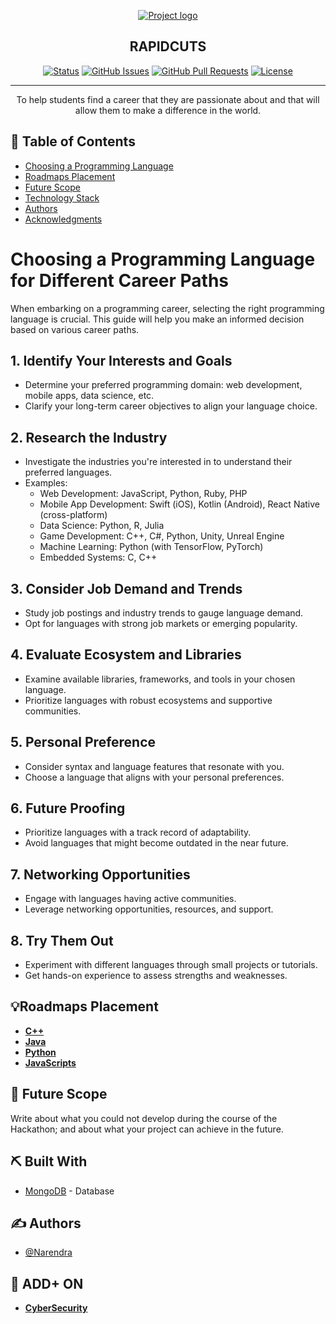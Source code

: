 <p align="center">
  <a href="" rel="noopener">
 <img src="https://img.onl/9sKpzN" alt="Project logo"></a>
</p>
<h2 align="center">RAPIDCUTS</h2>

<div align="center">


[![Status](https://img.shields.io/badge/status-active-success.svg)]()
[![GitHub Issues](https://img.shields.io/github/issues/kylelobo/The-Documentation-Compendium.svg)](https://github.com/kylelobo/The-Documentation-Compendium/issues)
[![GitHub Pull Requests](https://img.shields.io/github/issues-pr/kylelobo/The-Documentation-Compendium.svg)](https://github.com/kylelobo/The-Documentation-Compendium/pulls)
[![License](https://img.shields.io/badge/license-MIT-blue.svg)](LICENSE.md)

</div>

---

<p align="center"> To help students find a career that they are passionate about and that will allow them to make a difference in the world.
    <br> 
</p>

## 📝 Table of Contents

- [Choosing a Programming Language](#main)
- [Roadmaps Placement](#idea)
- [Future Scope](#future_scope)
- [Technology Stack](#tech_stack)
- [Authors](#authors)
- [Acknowledgments](#acknowledgments)

# Choosing a Programming Language for Different Career Paths<a name = "main"></a>

When embarking on a programming career, selecting the right programming language is crucial. This guide will help you make an informed decision based on various career paths.

## 1. Identify Your Interests and Goals

- Determine your preferred programming domain: web development, mobile apps, data science, etc.
- Clarify your long-term career objectives to align your language choice.

## 2. Research the Industry

- Investigate the industries you're interested in to understand their preferred languages.
- Examples:
  - Web Development: JavaScript, Python, Ruby, PHP
  - Mobile App Development: Swift (iOS), Kotlin (Android), React Native (cross-platform)
  - Data Science: Python, R, Julia
  - Game Development: C++, C#, Python, Unity, Unreal Engine
  - Machine Learning: Python (with TensorFlow, PyTorch)
  - Embedded Systems: C, C++

## 3. Consider Job Demand and Trends

- Study job postings and industry trends to gauge language demand.
- Opt for languages with strong job markets or emerging popularity.

## 4. Evaluate Ecosystem and Libraries

- Examine available libraries, frameworks, and tools in your chosen language.
- Prioritize languages with robust ecosystems and supportive communities.

## 5. Personal Preference

- Consider syntax and language features that resonate with you.
- Choose a language that aligns with your personal preferences.

## 6. Future Proofing

- Prioritize languages with a track record of adaptability.
- Avoid languages that might become outdated in the near future.

## 7. Networking Opportunities

- Engage with languages having active communities.
- Leverage networking opportunities, resources, and support.

## 8. Try Them Out

- Experiment with different languages through small projects or tutorials.
- Get hands-on experience to assess strengths and weaknesses.

## 💡Roadmaps Placement <a name = "idea"></a>
- [<b>C++</b>](#acknowledgments)
- [<b>Java</b>](#acknowledgments)
- [<b>Python</b>](#acknowledgments)
- [<b>JavaScripts</b>](#acknowledgments)


## 🚀 Future Scope <a name = "future_scope"></a>

Write about what you could not develop during the course of the Hackathon; and about what your project can achieve
in the future.

## ⛏️ Built With <a name = "tech_stack"></a>

- [MongoDB](https://www.mongodb.com/) - Database

## ✍️ Authors <a name = "authors"></a>

- [@Narendra](https://github.com/nkrider7)


## 🎉 ADD+ ON <a name = "acknowledgments"></a>

- [<b>CyberSecurity</b>](#acknowledgments)

